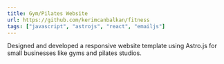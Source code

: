 ```yaml
---
title: Gym/Pilates Website
url: https://github.com/kerimcanbalkan/fitness
tags: ["javascript", "astrojs", "react", "emailjs"]
---
```


Designed and developed a responsive website template using Astro.js for small businesses like gyms and pilates studios.
